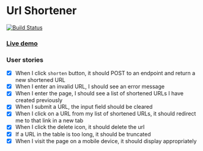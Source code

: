 # Url Shortener

[![Build Status](https://travis-ci.org/muhanad40/url-shortener-code-test.svg?branch=master)](https://travis-ci.org/muhanad40/url-shortener-code-test)

### [Live demo](https://dummy-url-shortener.herokuapp.com/)

### User stories
- [x] When I click `shorten` button, it should POST to an endpoint and return a new shortened URL
- [x] When I enter an invalid URL, I should see an error message
- [x] When I enter the page, I should see a list of shortened URLs I have created previously
- [x] When I submit a URL, the input field should be cleared
- [x] When I click on a URL from my list of shortened URLs, it should redirect me to that link in a new tab
- [x] When I click the delete icon, it should delete the url
- [x] If a URL in the table is too long, it should be truncated
- [x] When I visit the page on a mobile device, it should display appropriately
